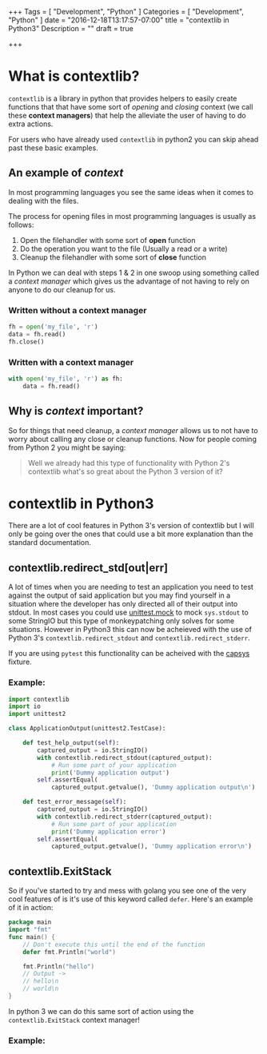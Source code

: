 +++
Tags = [
  "Development",
  "Python"
]
Categories = [
  "Development",
  "Python"
]
date = "2016-12-18T13:17:57-07:00"
title = "contextlib in Python3"
Description = ""
draft = true

+++

# What is contextlib?
`contextlib` is a library in python that provides helpers to 
easily create functions that that have some sort of *opening* 
and *closing* context (we call these **context managers**) 
that help the alleviate the user of having to do extra actions.

For users who have already used `contextlib` in python2 you can
skip ahead past these basic examples.

## An example of *context*
In most programming languages you see the same ideas when it 
comes to dealing with the files. 

The process for opening files in most programming languages is 
usually as follows:

1. Open the filehandler with some sort of **open** function
2. Do the operation you want to the file (Usually a read or a write)
3. Cleanup the filehandler with some sort of **close** function

In Python we can deal with steps 1 & 2 in one swoop using something 
called a *context manager* which gives us the advantage of not having 
to rely on anyone to do our cleanup for us.

### Written without a **context manager**
```python
fh = open('my_file', 'r')
data = fh.read()
fh.close()
```

### Written with a **context manager**
```python
with open('my_file', 'r') as fh:
    data = fh.read()
```

## Why is *context* important?
So for things that need cleanup, a *context manager* allows us to not have 
to worry about calling any close or cleanup functions. Now for people 
coming from Python 2 you might be saying:

> Well we already had this type of functionality with Python 2's contextlib
what's so great about the Python 3 version of it?

# contextlib in Python3

There are a lot of cool features in Python 3's version of contextlib but 
I will only be going over the ones that could use a bit more explanation 
than the standard documentation.

## contextlib.redirect_std[out|err]

A lot of times when you are needing to test an application you need to test 
against the output of said application but you may find yourself in a 
situation where the developer has only directed all of their output into 
stdout. In most cases you could use 
[unittest.mock](https://docs.python.org/3/library/unittest.mock.html) to mock
`sys.stdout` to some StringIO but this type of monkeypatching only solves for
some situations. However in Python3 this can now be acheieved with the use of 
Python 3's `contextlib.redirect_stdout` and `contextlib.redirect_stderr`.

If you are using `pytest` this functionality can be acheived with 
the [capsys](http://doc.pytest.org/en/latest/capture.html) fixture.

### Example:

```python
import contextlib
import io
import unittest2

class ApplicationOutput(unittest2.TestCase):

    def test_help_output(self):
        captured_output = io.StringIO()
        with contextlib.redirect_stdout(captured_output):
            # Run some part of your application
            print('Dummy application output')
        self.assertEqual(
            captured_output.getvalue(), 'Dummy application output\n')

    def test_error_message(self):
        captured_output = io.StringIO()
        with contextlib.redirect_stderr(captured_output):
            # Run some part of your application
            print('Dummy application error')
        self.assertEqual(
            captured_output.getvalue(), 'Dummy application error\n')
```

## contextlib.ExitStack
So if you've started to try and mess with golang you see one of the very cool
features of is it's use of this keyword called `defer`. Here's an example of it 
in action:

```go
package main
import "fmt"
func main() {
    // Don't execute this until the end of the function
    defer fmt.Println("world")

    fmt.Println("hello")
    // Output ->
    // hello\n
    // world\n
}
```

In python 3 we can do this same sort of action using the `contextlib.ExitStack` 
context manager!

### Example:

